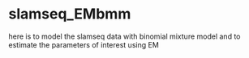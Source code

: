 # slamseq_EMbmm

here is to model the slamseq data with binomial mixture model and to estimate the parameters of interest using EM 